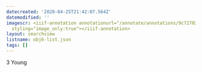```yaml
---
datecreated: '2020-04-25T21:42:07.564Z'
datemodified: ''
imagescr: <iiif-annotation annotationurl="/annotate/annotations/9c727020-873d-11ea-a3b1-5254008afee6.json"
  styling="image_only:true"></iiif-annotation>
layout: searchview
listname: obj6-list.json
tags: []
---
```

3 Young